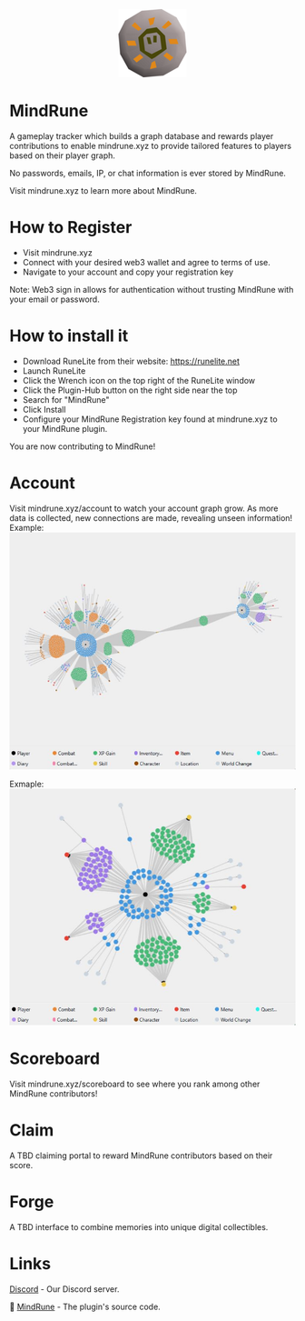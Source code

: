 <p align="center">
  <img src="mind-rune.webp" alt="MindRune">
</p>

# MindRune

A gameplay tracker which builds a graph database and rewards player contributions to enable mindrune.xyz to provide tailored features to players based on their player graph.

No passwords, emails, IP, or chat information is ever stored by MindRune.

Visit mindrune.xyz to learn more about MindRune.

# How to Register

- Visit mindrune.xyz
- Connect with your desired web3 wallet and agree to terms of use.
- Navigate to your account and copy your registration key

Note: Web3 sign in allows for authentication without trusting MindRune with your email or password.

# How to install it

- Download RuneLite from their website: https://runelite.net
- Launch RuneLite
- Click the Wrench icon on the top right of the RuneLite window
- Click the Plugin-Hub button on the right side near the top
- Search for "MindRune"
- Click Install
- Configure your MindRune Registration key found at mindrune.xyz to your MindRune plugin.

You are now contributing to MindRune!

# Account

Visit mindrune.xyz/account to watch your account graph grow. As more data is collected, new connections are made, revealing unseen information!
Example: ![Graph1](Capture.JPG)

Exmaple:![Graph2](Capture2.JPG)

# Scoreboard

Visit mindrune.xyz/scoreboard to see where you rank among other MindRune contributors!

# Claim

A TBD claiming portal to reward MindRune contributors based on their score.

# Forge

A TBD interface to combine memories into unique digital collectibles.

# Links

[Discord](https://discord.gg/74S5vRkNP7) - Our Discord server.

🔌 [MindRune](https://github.com/MineRune/mindrune-plugin) - The plugin's source code.
